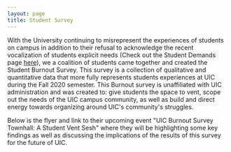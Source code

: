 ```yaml
---
layout: page
title: Student Survey
---
```


With the University continuing to misrepresent the experiences of students on campus in addition to their refusal to acknowledge the recent vocalization of students explicit needs (Check out the Student Demands page [here](https://dragondebt.com/student-demands/)), we a coalition of students came together and created the Student Burnout Survey. This survey is a collection of qualitative and quantitative data that more fully represents students experiences at UIC during the Fall 2020 semester. This Burnout survey is unaffiliated with UIC administration and was created to: give students the space to vent, scope out the needs of the UIC campus community, as well as build and direct energy towards organizing around UIC's community's struggles.

Below is the flyer and link to their upcoming event "UIC Burnout Survey Townhall: A Student Vent Sesh" where they will be highlighting some key findings as well as discussing the implications of the results of this survey for the future of UIC.
